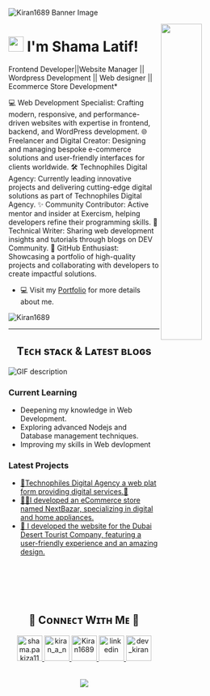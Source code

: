 
![Kiran1689 Banner Image](./banner.png)

<!--Night Owl image-->
<div>
  <img align="right" width="40%" src="https://owlbertsio-resized.s3.amazonaws.com/Popper.psd.full.png">
</div>

<!--Header Name-->
# <img src="https://emojis.slackmojis.com/emojis/images/1531849430/4246/blob-sunglasses.gif?1531849430" width="30"/> I'm Shama Latif! 


<!--Start Intro-->               
<p align="left"> Frontend Developer||Website Manager || Wordpress Development || Web designer || Ecommerce Store Development*
<br />  </p>

💻 Web Development Specialist: Crafting modern, responsive, and performance-driven websites with expertise in frontend, backend, and WordPress development.
🌐 Freelancer and Digital Creator: Designing and managing bespoke e-commerce solutions and user-friendly interfaces for clients worldwide.
🛠️ Technophiles Digital Agency: Currently leading innovative projects and delivering cutting-edge digital solutions as part of Technophiles Digital Agency.
✨ Community Contributor: Active mentor and insider at Exercism, helping developers refine their programming skills.
📖 Technical Writer: Sharing web development insights and tutorials through blogs on DEV Community.
🌟 GitHub Enthusiast: Showcasing a portfolio of high-quality projects and collaborating with developers to create impactful solutions.
- 💻 Visit my [Portfolio](https://shamalatif.website/) for more details about me.
<!--End Intro-->

<!--Profile Count Badge-->
<p align="left">
  <img src="https://komarev.com/ghpvc/?username=Kiran1689&label=Profile%20views&color=770677&style=for-the-badge&logo=star" alt="Kiran1689" style="padding-right:20px;" />
</p>

---


<!--Languages and Tools Section-->       
<h2 align="center">Tᴇᴄʜ sᴛᴀᴄᴋ & Lᴀᴛᴇsᴛ ʙʟᴏɢs</h2> 
<picture>
  <source media="(prefers-color-scheme: dark)" srcset="./Skills_Animation_Dark.gif">
  <source media="(prefers-color-scheme: light)" srcset="./Skills_Animation_White.gif">
  <img align="left" alt="GIF description" src="./Skills_Animation_White.gif">
</picture>
<br />

<h3 align="left">Current Learning</h3>
<ul align="left">
  <li>Deepening my knowledge in Web Development.</li>
  <li>Exploring advanced Nodejs and Database management techniques.</li>
  <li>Improving my skills in Web devlopment</li>
</ul>
  
<h3 align="left">Latest Projects</h3>
<ul align="left">
  <li><a href="https://technophiles.website/">🚀Technophiles Digital Agency a web plat form providing digital services.🔖</a></li>
  <li><a href="https://nextbazar.store/">🧙‍♂️I developed an eCommerce store named NextBazar, specializing in digital and home appliances. </a></li>
  <li><a href="https://dubaidesert.online/">🚀 I developed the website for the Dubai Desert Tourist Company, featuring a user-friendly experience and an amazing design.</a></li>
</ul>
<br />
<br />
<br />
<br />


<!--Trophies Section-->   

<!--Github stats Table--> 
<!--Contact Section--> 

<h2 align="center">🤝 Cᴏɴɴᴇᴄᴛ Wɪᴛʜ Mᴇ 🤝 </h2>
<div align="center">
  
<a href="mailto:shama.pakiza11@gmail.com" target="_blank">
<img src="./gmail.png" width=50 height=50 alt="shama.pakiza11@gmail.com" style="margin-bottom: 5px;" />
</a>


<a href="https://www.instagram.com/kiran_a_n" target="_blank">
<img src="./instagram.png" width=50 height=50 alt="kiran_a_n" style="margin-bottom: 5px;" />
</a>

<a href="https://github.com/shamaaa11" target="_blank">
<img src="./github.png" width=50 height=50 alt="Kiran1689" style="margin-bottom: 5px;" />
</a>

<a href="https://www.linkedin.com/in/shama-latif-profile/" target="_blank">
<img src="./linkedin.png" width=50 height=50 alt="linkedin" style="margin-bottom: 5px;" />
</a>

<a href="https://dev.to/dev_kiran" target="_blank">
<img src="./dev_to.png" width=50 height=50 alt="dev_kiran" style="margin-bottom: 5px;" />
</a>
</div>
<br/>



<!--Footer--> 
<p align="center">
  <img src="https://capsule-render.vercel.app/api?type=waving&color=gradient&height=65&section=footer"/>
</p>



  
    
  































































































































































































































































































































































































